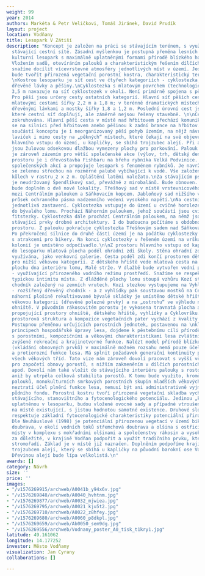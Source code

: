 ```yaml
---
weight: 99
year: 2014
authors: Markéta & Petr Veličkovi, Tomáš Jiránek, David Prudík
layout: project
location: Vodňany
title: Lesopark V Zátiší
description: "Koncept je založen na práci se stávajícím terénem, s využitím a doplněním
  stávající cestní sítě. Zásadní myšlenkou je postupná přeměna lesních porostů na
  kulturní lesopark s maximálně uplatněnými formami přírodě blízkého hospodaření.
  Vložením sadů, otevíráním palouků a charakteristickým řešením dílčích prostorů se
  snažíme docílit vícevrstevné atmosféry jednotlivých míst v území. Jednotu celku
  bude tvořit přirozená vegetační porostní kostra, charakteristický terén a síť cest.
  \nKostrou lesoparku je síť cest ve čtyřech kategoriích - cyklostezka, pěší cesty,
  dřevěné lávky a pěšiny.\nCyklostezka s mlatovým povrchem (technologie MZK) šířky
  3,5 m navazuje na síť cyklostezek v okolí. Není primárně spojena s pěším pohybem.
  Pro pěší jsou určeny cesty ostatních kategorií. Hlavní síť pěších cest je tvořena
  mlatovými cestami šířky 2,2 m a 1,8 m; v terénně dramatických místech je doplněna
  dřevěnými lávkami a mostky šířky 1,8 a 1,2 m. Poslední úrovní cest jsou pěšiny,
  které cestní síť doplňují, ale záměrně nejsou řešeny stavebně. \n\nCestní síť je
  zokruhována. Hlavní pěší cesta v místě nad hřbitovem přechází komunikaci a napojuje
  se na silnici před hřbitovem anebo pěšinou k zadní brance na hřbitov.\n\nDůležitou
  součástí konceptu je i neorganizovaný pěší pohyb územím, na nějž návrh reaguje rozmístěním
  laviček i mimo cesty na „pěkných“ místech, které čekají na své objevení návštěvníkem.\nU
  hlavního vstupu do území, u kapličky, se sbíhá trojzubec alejí. Při asfaltové komunikaci
  jsou žulovou odsekovou dlažbou vymezeny plochy pro parkování. Palouk u kapličky
  je zároveň zázemím pro větší společenské akce (výlov, trh, dětský den apod.). Součástí
  prostoru je i dřevostavba Fishbaru na břehu rybníka Velká Podvinice. Objekt je zázemím
  společenských akcí a propojuje lesopark s fenoménem rybníků. Je navržen, jako dřevostavba
  se zelenou střechou na rozměrné palubě vybíhající k vodě. Vše založeno na dubových
  kůlech v rastru 2 x 2 m. Opláštění latěmi naležato.\nZa stávajícím psím cvičištěm
  je neudržovaný Špendlíkový sad, převážně z mirobalánů. Bude obnoven. Koncept sadů
  bude doplněn o dvě nové lokality. Třešňový sad v místě vrstevnicového propojení
  mezi Centrálním paloukem a Sáňkovacím kopcem. Jabloňový sad nižšího vzrůstu vyplňující
  průsek ochranného pásma nadzemního vedení vysokého napětí.\nNa cestní síť jsou navěšena
  jednotlivá zastavení. Cyklostezka vstupuje do území u cvičné horolezecké stěny umístěné
  do bývalého lomu. Prochází Náhorním paloukem, jehož součástí jsou cvičební prvky
  fitstezky. Cyklostezka dále prochází Centrálním paloukem, na němž jsou rozmístěny
  stávající prvky drobné architektury. I do budoucna počítáme s obdobnou náplní tohoto
  prostoru. Z palouku pokračuje cyklostezka Třešňovým sadem nad Sáňkovacím kopcem.
  Po překročení silnice do druhé části území je na počátku cyklostezky umístěn Cyklovršek
  s atrakcemi pro bikery. Na konci cyklostezky v řešeném území na vršku nad chatařskou
  kolonií je umístěno odpočívadlo.\n\nZ prostoru hlavního vstupu od kapličky vybíhá
  do lesoparku mlatová plocha podél ohradní zdi školy. Stěna ohradní zdi může být
  využívána, jako venkovní galerie. Cesta podél zdi končí prostorem dětského hřiště
  pro nižší věkovou kategorii. Z dětského hřiště vede mlatová cesta na přírodně dlážděnou
  plochu dna interiéru lomu, Malé strže. V dlažbě bude vytvořen vodní prvek  - Louže
  - využívající přirozeného vodního režimu prostředí. Snažíme se respektovat i dnes
  typickou intimitu místa. Z dlážděné plochy lomu stoupá vzhůru Kozí stezka - dřevěný
  chodník založený na zemních vrutech. Kozí stezkou vystupujeme na Vyhlídku nad strží
  - rozšířený dřevěný chodník - a z vyhlídky pak soustavou mostků na Centrální palouk.\n\nNa
  náhorní plošině rekultivované bývalé skládky je umístěno dětské hřiště pro vyšší
  věkovou kategorii (dřevěné polezné prvky) a na „ostrohu“ ve výhledu na rybník vydlážděné
  ohniště. V původním rákosovitém porostu je vykosena travnatá plocha amorfního tvaru
  propojující prostory ohniště, dětského hřiště, vyhlídky a Cyklovršku.\nNavrhovaná
  prostorová struktura a kompozice vegetačních pater vychází z kvality dnešního lesa.
  Postupnou přeměnou určujících porostních jednotek, postavenou na \nklasických profesních
  principech hospodářské úpravy lesa, dojdeme k pěstebnímu cíli přírodě blízkého hospodaření
  s porostními, kompozičními a věkovými charakteristikami lesa zvláštního určení kategorie
  zvýšené rekreační a krajinotvorné funkce. Nalézt model přírodě blízkého hospodaření
  (vkládání obnovných prvků) v maximálně možném rozsahu nemá pouze účel podpory biodiverzity
  a protierozní funkce lesa. Má splnit požadavek generační kontinuity porostů v zastoupení
  všech věkových tříd. Tato vize nám zároveň dovolí pracovat s vyšší věkovou hranicí
  pro započetí obnovy porostů, s nižším zakmeněním v dílčích porostních skupinách
  apod. Dovolí nám také vložit do stávajícího interiéru palouky s rostoucími solitéry,
  aniž by utrpěla celková stabilita porostů. K tomu bude využito, kromě dnes existujících
  palouků, monokulturních smrkových porostních skupin mladších věkových tříd. \n\nCelek
  neztratí účel plnění funkce lesa, nemusí být ani administrativně vyjmut lesního
  půdního fondu. Porostní kostru tvoří přirozená vegetační skladba vycházející ze
  stávajícího, stanovištního a fytocenologického potenciálu. Jedinou „kulturní“ dřevinou,
  uplatněnou v lesoparku, budou vložené ovocné sady a případné vtroušené dřeviny dnes
  na místě existující, s jistou hodnotou samotné existence. Druhové složení porostů
  respektuje základní fytocenologické charakteristiky potenciální přirozené vegetace.
  Dle Neuhäuslové (1998) je potenciální přirozenou vegetací v území biková nebo jedlová
  doubrava, v okolí vodních toků střemchová doubrava a olšina s ostřicí třeslicovitou,
  místy v komplexu s mokřadními olšinami a společenstvy rákosin a vysokých ostřic.\nALEJE\n\nPovažujeme
  za důležité, v krajině Vodňan podpořit a využít tradičního prvku, kterými jsou přirozená
  stromořadí. Základ je v místě již naznačen. Doplněním podpoříme krajinářskou kompozici
  trojzubcem alejí, který se sbíhá u kapličky na původní barokní ose Vodňany – Zátiší.
  Dřevinou alejí bude lípa velkolistá.\n"
awards: []
category: Návrh
size: ''
price: ''
images:
- "/v1576269915/archweb/A0041b_y94x6v.jpg"
- "/v1576269848/archweb/A0040_hvhtnm.jpg"
- "/v1576269877/archweb/A0032_mjwiea.jpg"
- "/v1576269795/archweb/A0021_kju5t2.jpg"
- "/v1576269710/archweb/A0022_z8hfey.jpg"
- "/v1576269680/archweb/A0060_p8dkpl.jpg"
- "/v1576269659/archweb/Ab0050_sem9dg.jpg"
- "/v1576269556/archweb/Vodnany_poster_A0_tisk_t1kry1.jpg"
latitude: 49.161062
longitude: 14.177252
investor: Město Vodňany
visualization: Jan Cyrany
collaborations: []

---
```

